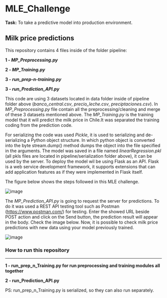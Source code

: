 # MLE_Challenge
**Task:** To take a predictive model into production environment.

## Milk price predictions ##

This repository contains 4 files inside of the folder pipeline:

**1 - *MP_Preprocessing.py***

**2 - *MP_Training.py***

**3 - *run_prep-n-training.py***

**3 - *run_Prediction_API.py***

This code are using 3 datasets located in data folder inside of pipeline folder above (*banco_central.csv*, *precio_leche.csv*, *preciptaciones.csv*). In *MP_Preprocessing.py* file contain all the preprocessing/cleaning and merge of these 3 datasets mentioned above. 
The *MP_Training.py* is the training model that it will predict the milk price in Chile.It was separated the training coding from the prediction code. 

For serializing the code was used *Pickle*, it is used to serializing and de-serializing a Python object structure. In which python object is converted into the byte stream.dump() method dumps the object into the file specified in the arguments.
The model was saved in a file named *linearRegression.pkl* (all pkls files are located in pipeline/serialization folder above), it can be used by the server. To deploy the model wil be using Flask as an API. Flask is a web service development framework, it supports extensions that can add application features as if they were implemented in Flask itself.

The figure below shows the steps followed in this MLE challenge.

![image](https://user-images.githubusercontent.com/51644705/179316413-d8b6bc64-cb25-4882-99d0-9c321f7cb087.png)

The *MP_Prediction_API.py* is going to request the server for predictions. To do it was used a REST API testing tool such as Postman (https://www.postman.com/) for testing. Enter the showed URL beside POST action and click on the Send button, the prediction result will appear in the body. Check the image below. Now, it is possible to check milk price predictions with new data using your model previously trained.

![image](https://user-images.githubusercontent.com/51644705/179322247-c1ed2595-948e-4d7c-8ce0-5c738129be8e.png)

### **How to run this repository** ###
______________________________________________________________________________________________________________________________________________________________________

**1 - run_prep_n_Training.py for run preprocessing and training modules all together**

**2 - run_Prediction_API.py**

PS: run_prep_n_Training.py is serialized, so they can also run separately.
